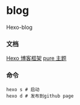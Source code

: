 # blog
Hexo-blog

### 文档
[Hexo 博客框架](https://hexo.io/zh-cn/docs/index.html) 
[pure 主题](https://github.com/cofess/hexo-theme-pure/blob/master/README.cn.md) 

### 命令
```
hexo s # 启动
hexo d # 发布到github page
```

